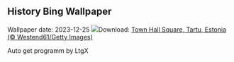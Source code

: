 ## History Bing Wallpaper
Wallpaper date: 2023-12-25
![](https://www.bing.com/th?id=OHR.EstoniaXmasEve_EN-GB7635389506_UHD.jpg&w=1000)Download: [Town Hall Square, Tartu, Estonia (© Westend61/Getty Images)](https://www.bing.com/th?id=OHR.EstoniaXmasEve_EN-GB7635389506_UHD.jpg)

Auto get programm by LtgX
